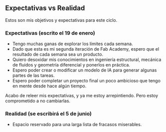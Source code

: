 ## Expectativas vs Realidad

Estos son mis objetivos y expectativas para este ciclo.

### Expectativas (escrito el 19 de enero)
- Tengo muchas ganas de explorar los límites cada semana.
- Dado que esta es mi segunda iteración de Fab Academy, espero que el resultado de cada semana sea un producto.
- Quiero desoxidar mis conocimientos en ingeniería estructural, mecánica de fluidos y geometría diferencial y ponerlos en práctica.
- Espero poder crear o modificar un modelo de IA para generar algunas partes de las tareas.
- Espero poder completar un proyecto final un poco ambicioso que tengo en mente desde hace algún tiempo.

Acabo de releer mis expectativas, y ya me estoy arrepintiendo. Pero estoy comprometido a no cambiarlas.

### Realidad (se escribirá el 5 de junio)

- Espacio reservado para una larga lista de fracasos miserables.